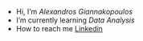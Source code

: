 * Hi, I’m *Alexandros Giannakopoulos*
* I’m currently learning *Data Analysis*
* How to reach me [Linkedin](https://www.linkedin.com/in/alexgiannakopoulos95/)
